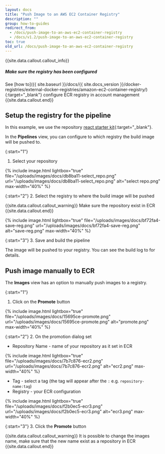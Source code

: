 ```yaml
---
layout: docs
title: "Push Image to an AWS EC2 Container Registry"
description: ""
group: how-to-guides
redirect_from:
  - /docs/push-image-to-an-aws-ec2-container-registry
  - /docs/v1.2/push-image-to-an-aws-ec2-container-registry
toc: true
old_url: /docs/push-image-to-an-aws-ec2-container-registry
---
```


{{site.data.callout.callout_info}}
##### Make sure the registry has been configured

See [how to]({{ site.baseurl }}/docs/{{ site.docs_version }}/docker-registries/external-docker-registries/amazon-ec2-container-registry/){:target="_blank"} configure ECR registry in account management
{{site.data.callout.end}}

## Setup the registry for the pipeline
In this example, we use the repository [react starter kit](https://github.com/codefreshdemo/react-starter-kit){:target="_blank"}.

In the **Pipelines** view, you can configure to which registry the build image will be pushed to.

{:start="1"}
1. Select your repository

{% include image.html 
lightbox="true" 
file="/uploads/images/docs/db8ba11-select_repo.png" 
url="/uploads/images/docs/db8ba11-select_repo.png"
alt="select repo.png"
max-width="40%"
%}

{:start="2"}
2. Select the registry to where the build image will be pushed

{{site.data.callout.callout_warning}}
Make sure the repository exist in ECR
{{site.data.callout.end}}

{% include image.html 
lightbox="true" 
file="/uploads/images/docs/bf72fa4-save-reg.png" 
url="/uploads/images/docs/bf72fa4-save-reg.png"
alt="save-reg.png"
max-width="40%"
%}

{:start="3"}
3. Save and build the pipeline

The image will be pushed to your registry. You can see the build log to for details.

## Push image manually to ECR
The **Images** view has an option to manually push images to a registry.

{:start="1"}
1. Click on the **Promote** button

{% include image.html 
lightbox="true" 
file="/uploads/images/docs/15695ce-promote.png" 
url="/uploads/images/docs/15695ce-promote.png"
alt="promote.png"
max-width="40%"
%}

{:start="2"}
2. On the promotion dialog set
   - Repository Name - name of your repository as it set in ECR

{% include image.html 
lightbox="true" 
file="/uploads/images/docs/7b7c876-ecr2.png" 
url="/uploads/images/docs/7b7c876-ecr2.png"
alt="ecr2.png"
max-width="40%"
%}
   
   - Tag - select a tag (the tag will appear after the `:` e.g. `repository-name:tag`)
   - Registry - your ECR configuration

{% include image.html 
lightbox="true" 
file="/uploads/images/docs/f2b0ec5-ecr3.png" 
url="/uploads/images/docs/f2b0ec5-ecr3.png"
alt="ecr3.png"
max-width="40%"
%}   

{:start="3"}
3. Click the **Promote** button

{{site.data.callout.callout_warning}}
It is possible to change the images name, make sure that the new name exist as a repository in ECR
{{site.data.callout.end}}
